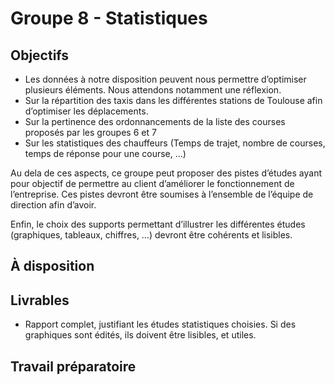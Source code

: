# Groupe 8 - Statistiques

## Objectifs

- Les données à notre disposition peuvent nous permettre d’optimiser plusieurs éléments. Nous attendons notamment une réflexion.
- Sur la répartition des taxis dans les différentes stations de Toulouse afin d’optimiser les déplacements. 
- Sur la pertinence des ordonnancements de la liste des courses proposés par les groupes 6 et 7
- Sur les statistiques des chauffeurs (Temps de trajet, nombre de courses, temps de réponse pour une course, ...)

Au dela de ces aspects, ce groupe peut proposer des pistes d’études ayant pour objectif de permettre au client d’améliorer le fonctionnement de l’entreprise. Ces pistes devront être soumises à l’ensemble de l’équipe de direction afin d’avoir.

Enfin, le choix des supports permettant d’illustrer les différentes études (graphiques, tableaux, chiffres, …) devront être cohérents et lisibles. 


## À disposition


## Livrables
- Rapport complet, justifiant les études statistiques choisies. Si des graphiques sont édités, ils doivent être lisibles, et utiles. 


## Travail préparatoire
